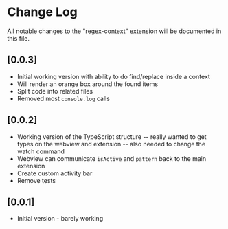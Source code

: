 # Change Log

All notable changes to the "regex-context" extension will be documented in this file.

## [0.0.3]

- Initial working version with ability to do find/replace inside a context
- Will render an orange box around the found items
- Split code into related files
- Removed most `console.log` calls

## [0.0.2]

- Working version of the TypeScript structure -- really wanted to get types on the webview and extension -- also needed to change the watch command
- Webview can communicate `isActive` and `pattern` back to the main extension
- Create custom activity bar
- Remove tests

## [0.0.1]

- Initial version - barely working
